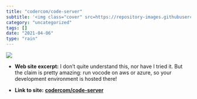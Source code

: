 ```yaml
---
title: "codercom/code-server"
subtitle: '<img class="cover" src=https://repository-images.githubusercontent.com/172953845/2c71c680-3ec7-11eb-...'
category: "uncategorized"
tags: []
date: "2021-04-06"
type: "rain"
---
```

<img class="cover" src=https://repository-images.githubusercontent.com/172953845/2c71c680-3ec7-11eb-8592-bf0d23901e97>



* **Web site excerpt:** I don’t quite understand this, nor have I tried it. But the claim is pretty amazing: run vocode on aws or azure, so your development environment is hosted there!

* **Link to site:** **[codercom/code-server](https://github.com/codercom/code-server)**
